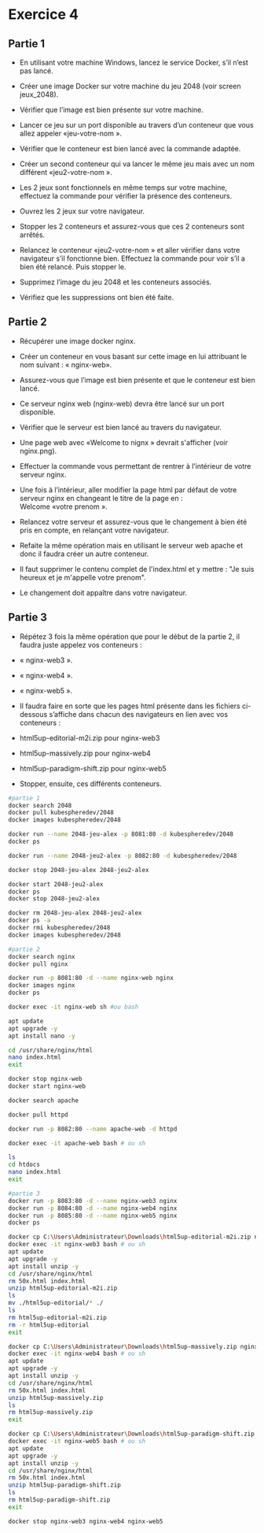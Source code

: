 # Exercice 4

## Partie 1

- En utilisant votre machine Windows, lancez le service Docker, s’il n’est pas lancé.

- Créer une image Docker sur votre machine du jeu 2048 (voir screen jeux_2048).

- Vérifier que l’image est bien présente sur votre machine.

- Lancer ce jeu sur un port disponible au travers d’un conteneur que vous allez appeler «jeu-votre-nom ». 

- Vérifier que le conteneur est bien lancé avec la commande adaptée.

- Créer un second conteneur qui va lancer le même jeu mais avec un nom différent «jeu2-votre-nom ».

- Les 2 jeux sont fonctionnels en même temps sur votre machine, effectuez la commande pour vérifier la présence des conteneurs.

- Ouvrez les 2 jeux sur votre navigateur. 

- Stopper les 2 conteneurs et assurez-vous que ces 2 conteneurs sont arrêtés.

- Relancez le conteneur «jeu2-votre-nom » et aller vérifier dans votre navigateur s’il fonctionne bien. Effectuez la commande pour voir s’il a bien été relancé. Puis stopper le. 

- Supprimez l’image du jeu 2048 et les conteneurs associés.

- Vérifiez que les suppressions ont bien été faite.


## Partie 2


- Récupérer une image docker nginx.

- Créer un conteneur en vous basant sur cette image en lui attribuant le nom suivant : « nginx-web».

- Assurez-vous que l’image est bien présente et que le conteneur est bien lancé.

- Ce serveur nginx web (nginx-web) devra être lancé sur un port disponible.

- Vérifier que le serveur est bien lancé au travers du navigateur.

- Une page web avec «Welcome to nignx » devrait s'afficher (voir nginx.png). 

- Effectuer la commande vous permettant de rentrer à l’intérieur de votre serveur nginx.

- Une fois à l’intérieur, aller modifier la page html par défaut de votre serveur nginx en changeant le titre de la page en :  
Welcome «votre prenom ».

- Relancez votre serveur et assurez-vous que le changement à bien été pris en compte, en relançant votre navigateur.

- Refaite la même opération mais en utilisant le serveur web apache et donc il faudra créer un autre conteneur.

- Il faut supprimer le contenu complet de l'index.html et y mettre : "Je suis heureux et je m'appelle votre prenom".

- Le changement doit appaître dans votre navigateur.

## Partie 3


- Répétez 3 fois la même opération que pour le début de la partie 2, il faudra juste appelez vos conteneurs :

- « nginx-web3 ».

- « nginx-web4 ».

- « nginx-web5 ».

- Il faudra faire en sorte que les pages html présente dans les fichiers ci-dessous s’affiche dans chacun des navigateurs en lien avec vos conteneurs :

- html5up-editorial-m2i.zip pour nginx-web3

- html5up-massively.zip pour nginx-web4

- html5up-paradigm-shift.zip pour nginx-web5

- Stopper, ensuite, ces différents conteneurs.


```bash
#partie 1
docker search 2048
docker pull kubespheredev/2048
docker images kubespheredev/2048

docker run --name 2048-jeu-alex -p 8081:80 -d kubespheredev/2048
docker ps

docker run --name 2048-jeu2-alex -p 8082:80 -d kubespheredev/2048

docker stop 2048-jeu-alex 2048-jeu2-alex

docker start 2048-jeu2-alex
docker ps
docker stop 2048-jeu2-alex

docker rm 2048-jeu-alex 2048-jeu2-alex
docker ps -a
docker rmi kubespheredev/2048
docker images kubespheredev/2048

#partie 2
docker search nginx
docker pull nginx

docker run -p 8081:80 -d --name nginx-web nginx
docker images nginx
docker ps

docker exec -it nginx-web sh #ou bash

apt update
apt upgrade -y
apt install nano -y

cd /usr/share/nginx/html
nano index.html
exit

docker stop nginx-web
docker start nginx-web

docker search apache

docker pull httpd

docker run -p 8082:80 --name apache-web -d httpd

docker exec -it apache-web bash # ou sh

ls
cd htdocs
nano index.html
exit

#partie 3
docker run -p 8083:80 -d --name nginx-web3 nginx
docker run -p 8084:80 -d --name nginx-web4 nginx
docker run -p 8085:80 -d --name nginx-web5 nginx
docker ps

docker cp C:\Users\Administrateur\Downloads\html5up-editorial-m2i.zip nginx-web3:/usr/share/nginx/html
docker exec -it nginx-web3 bash # ou sh
apt update
apt upgrade -y
apt install unzip -y
cd /usr/share/nginx/html
rm 50x.html index.html
unzip html5up-editorial-m2i.zip
ls
mv ./html5up-editorial/* ./
ls
rm html5up-editorial-m2i.zip
rm -r html5up-editorial
exit

docker cp C:\Users\Administrateur\Downloads\html5up-massively.zip nginx-web4:/usr/share/nginx/html
docker exec -it nginx-web4 bash # ou sh
apt update
apt upgrade -y
apt install unzip -y
cd /usr/share/nginx/html
rm 50x.html index.html
unzip html5up-massively.zip
ls
rm html5up-massively.zip
exit

docker cp C:\Users\Administrateur\Downloads\html5up-paradigm-shift.zip nginx-web5:/usr/share/nginx/html
docker exec -it nginx-web5 bash # ou sh
apt update
apt upgrade -y
apt install unzip -y
cd /usr/share/nginx/html
rm 50x.html index.html
unzip html5up-paradigm-shift.zip
ls
rm html5up-paradigm-shift.zip
exit

docker stop nginx-web3 nginx-web4 nginx-web5
```